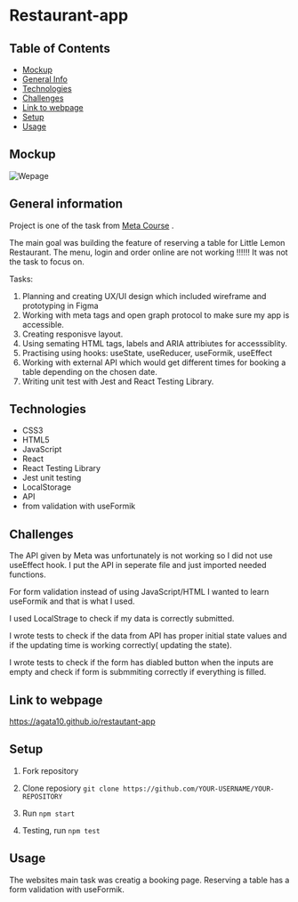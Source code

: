 # Restaurant-app

## Table of Contents

- [Mockup](#mockup)
- [General Info](#general-information)
- [Technologies](#technologies)
- [Challenges](#challenges)
- [Link to webpage](#link-to-webpage)
- [Setup](#setup)
- [Usage](#usage)

## Mockup

![Wepage](./public/mockup.jpeg)

## General information

Project is one of the task from [Meta Course](https://www.coursera.org/learn/meta-front-end-developer-capstone) .

The main goal was building the feature of reserving a table for Little Lemon Restaurant. The menu, login and order online are not working !!!!!! It was not the task to focus on.

Tasks:

1. Planning and creating UX/UI design which included wireframe and prototyping in Figma
2. Working with meta tags and open graph protocol to make sure my app is accessible.
3. Creating responisve layout.
4. Using semating HTML tags, labels and ARIA attribiutes for accesssiblity.
5. Practising using hooks: useState, useReducer, useFormik, useEffect
6. Working with external API which would get different times for booking a table depending on the chosen date.
7. Writing unit test with Jest and React Testing Library.

## Technologies

- CSS3
- HTML5
- JavaScript
- React
- React Testing Library
- Jest unit testing
- LocalStorage
- API
- from validation with useFormik

## Challenges

The API given by Meta was unfortunately is not working so I did not use useEffect hook. I put the API in seperate file and just imported needed functions.

For form validation instead of using JavaScript/HTML I wanted to learn useFormik and that is what I used.

I used LocalStrage to check if my data is correctly submitted.

I wrote tests to check if the data from API has proper initial state values and if the updating time is working correctly( updating the state).

I wrote tests to check if the form has diabled button when the inputs are empty and check if form is submmiting correctly if everything is filled.

## Link to webpage

https://agata10.github.io/restautant-app

## Setup

1. Fork repository

2. Clone reposiory
   `git clone https://github.com/YOUR-USERNAME/YOUR-REPOSITORY`

3. Run
   `npm start`

4. Testing, run
   `npm test`

## Usage

The websites main task was creatig a booking page. Reserving a table has a form validation with useFormik.
